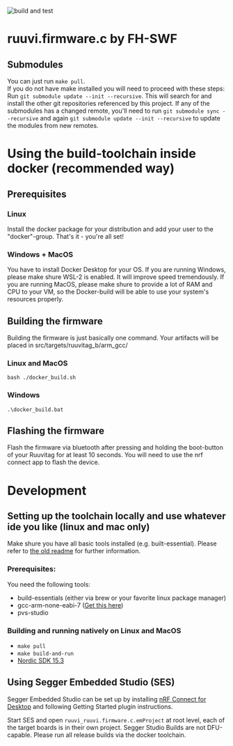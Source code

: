 ![build and test](https://github.com/bchwtz-fhswf/ruuvi.firmware.c/workflows/CI/badge.svg?branch=split-repos)
# ruuvi.firmware.c by FH-SWF
## Submodules
You can just run `make pull`.  
If you do not have make installed you will need to proceed with these steps:  
Run `git submodule update --init --recursive`. This will search for and install the other git repositories referenced by this project. If any of the submodules has a changed remote, you'll need to run `git submodule sync --recursive` and again `git submodule update --init --recursive` to update the modules from new remotes. 
# Using the build-toolchain inside docker (recommended way)
## Prerequisites
### Linux
Install the docker package for your distribution and add your user to the "docker"-group. That's it - you're all set!  

### Windows + MacOS
You have to install Docker Desktop for your OS. If you are running Windows, please make shure WSL-2 is enabled. It will improve speed tremendously. If you are running MacOS, please make shure to provide a lot of RAM and CPU to your VM, so the Docker-build will be able to use your system's resources properly.  

## Building the firmware
Building the firmware is just basically one command. Your artifacts will be placed in src/targets/ruuvitag_b/arm_gcc/
### Linux and MacOS
`bash ./docker_build.sh`  
### Windows
`.\docker_build.bat`  

## Flashing the firmware
Flash the firmware via bluetooth after pressing and holding the boot-button of your Ruuvitag for at least 10 seconds. You will need to use the nrf connect app to flash the device.

# Development
## Setting up the toolchain locally and use whatever ide you like (linux and mac only)
Make shure you have all basic tools installed (e.g. built-essential).
Please refer to [the old readme](README-local-setup.md) for further information.

### Prerequisites:
You need the following tools:  
* build-essentials (either via brew or your favorite linux package manager)
* gcc-arm-none-eabi-7 ([Get this here](https://developer.arm.com/-/media/Files/downloads/gnu-rm/7-2018q2/gcc-arm-none-eabi-7-2018-q2-update-linux.tar.bz2?revision=bc2c96c0-14b5-4bb4-9f18-bceb4050fee7?product=GNU%20Arm%20Embedded%20Toolchain%20Downloads,64-bit,,Linux,7-2018-q2-update))
* pvs-studio

### Building and running natively on Linux and MacOS
* `make pull`
* `make build-and-run`
* [Nordic SDK 15.3](https://developer.nordicsemi.com/nRF5_SDK/nRF5_SDK_v15.x.x/)

## Using Segger Embedded Studio (SES)
Segger Embedded Studio can be set up by installing [nRF Connect for Desktop](https://www.nordicsemi.com/?sc_itemid=%7BB935528E-8BFA-42D9-8BB5-83E2A5E1FF5C%7D) 
and following Getting Started plugin instructions.

Start SES and open `ruuvi_ruuvi.firmware.c.emProject` at root level, each of the target boards is in their own project.
Segger Studio Builds are not DFU-capable. Please run all release builds via the docker toolchain.
